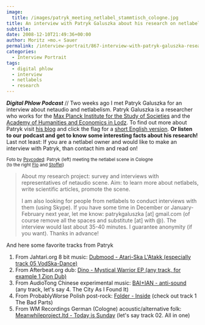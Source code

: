 ```yaml
---
image:
  title: /images/patryk_meeting_netlabel_stammtisch_cologne.jpg
title: An interview with Patryk Galuszka about his research on netlabels
subtitle: 
date: 2008-12-10T21:49:36+00:00
author: Moritz »mo.« Sauer
permalink: /interview-portrait/867-interview-with-patryk-galuszka-research-netlabels
categories:
  - Interview Portrait
tags:
  - digital phlow
  - interview
  - netlabels
  - research
---
```

***Digital Phlow Podcast*** // Two weeks ago I met Patryk Galuszka for an interview about netaudio and netlabelism. Patryk Galuszka is a researcher who works for the <a href="http://www.mpifg.de/forschung/gaeste_en.asp" target="_blank">Max Planck Institute for the Study of Societies</a> and the <a href="http://www.wshe.lodz.pl/" target="_blank">Academy of Humanities and Economics in Lodz</a>. To find out more about Patryk visit <a href="http://pga.blox.pl/" target="_blank">his blog</a> and click the flag for a <a href="http://pga.blox.pl/strony/english.html" target="_blank">short English version</a>. **Or listen to our podcast and get to know some interesting facts about his research!** Last not least: If you are a netlabel owner and would like to make an interview with Patryk, than contact him and read on!

<!--more-->

<small>Foto by <a href="http://www.psycoded.de/" target="_blank">Psycoded</a>: Patryk (left) meeting the netlabel scene in Cologne<br /> (to the right <a href="http://Foem.info" target="_blank">Flo</a> and <a href="http://www.derkleinegruenewuerfel.de/" target="_blank">Stoffel</a>)<br /> </small>

> About my research project: survey and interviews with representatives of netaudio scene. Aim: to learn more about netlabels, write scientific articles, promote the scene.
> 
> I am also looking for people from netlabels to conduct interviews with them (using Skype). If you have some time in December or January-February next year, let me know: patrykgaluszka [at] gmail.com (of course remove all the spaces and substitute [at] with @). The interview would last about 35-40 minutes. I guarantee anonymity (if you want). Thanks in advance!

And here some favorite tracks from Patryk

  1. From Jahtari.org 8 bit music: <a href="http://www.jahtari.org/music/JTR%20EP05.htm" target="_blank">Dubmood - Atari-Ska L'Atakk (especially track 05 VodSka-Dance)</a>
  2. From Afterbeat.org dub: <a href="http://afterbeat.org/index.php?action=rel&id=2" target="_blank">Dino - Mystical Warrior EP (any track, for example 1 Zion Dub)</a>
  3. From AudioTong Chinese experimental music: <a href="http://audiotong.net/audio/releases/tng1013-en.html" target="_blank">BAI+IAN - anti-sound</a> (any track, let's say 4. The City As I Found It)
  4. From ProbablyWorse Polish post-rock: <a href="http://probablyworse.com/blog/category/bands/folder-pl/" target="_blank">Folder - Inside</a> (check out track 1 The Bad Parts)
  5. From WM Recordings German (Cologne) acoustic/alternative folk: <a href="http://www.wmrecordings.com/releases/wm086.htm" target="_blank">Meanwhileproject.ltd - Today is Sunday</a> (let's say track 02. All in one)